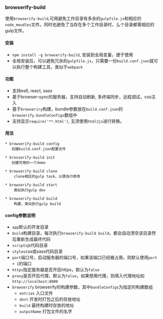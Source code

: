 ### browserify-build
	
使用`browserify-build`,可用避免工作目录有多余的`gulpfile.js`和相应的`node_moudles`文件。同时也避免了当存在多个工作目录时，么个目录都需相应的gulp文件。


#### 安装

 * `npm install -g browserify-build`, 安装到全局变量，便于使用
 * 全局安装后，可以避免冗余的`gulpfile.js`，只需要一份`build.conf.json`就可以执行整个构建工具，类似于`webpack`

#### 功能
 * 支持es6, react, sass
 * 基于browser-sync的服务器，支持自动刷新, 多终端同步，远程调试，css注入
 * 基于`browseriry`构建，bundle参数放在`build.conf.json`的`browserify.bundleConfigs`数组中
 * 支持显示`require('**.html')`, 无须使用`html2js`进行转换。
 


#### 用法
 	
 	* browserify-build config 
 	   创建build.conf.json配置文件
 	   
 	* brosserify-build init
 	   创建可用的一个demo
 	   
 	* browserify-build clone
 		clone相应的gulp task，以便自行修改
 	
 	* browserify-build start
 		类似执行gulp dev
 	
 	* browserify-build build
 	    构建，类似执行gulp build
 
#### config参数说明

 * `app`默认的开发目录
 * `build`构建目录，每次执行`browserify-build build`，都会自动清空该目录然后重新生成最终代码
 * `scripts`js代码目录
 * `styles`css或sass代码目录
 * `port`端口号，启动服务器的端口号，如果该端口已经被占用，则默认使用`port + 1`的端口
 * `https`指定服务器是否开启https，默认为`false`
 * `proxy`是否开启代理，默认为`false`，如果想用代理，则填入代理地址如`http://localhost:8000`
 * `browserify` browserify的构建参数，其中`bundleConfigs`为指定的构建数组
   * `entries` 入口文件
   * `dest` 开发时打包之后的存放地址
   * `build` 最终构建时存放的地址
   * `outputName` 打包文件的名字
 



 
